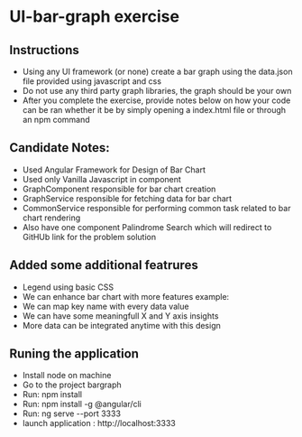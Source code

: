 # UI-bar-graph exercise

## Instructions

- Using any UI framework (or none) create a bar graph using the data.json file provided using javascript and css
- Do not use any third party graph libraries, the graph should be your own
- After you complete the exercise, provide notes below on how your code can be ran whether it be by simply opening a index.html file or through an npm command

## Candidate Notes:
- Used Angular Framework for Design of Bar Chart
- Used only Vanilla Javascript in component
- GraphComponent responsible for bar chart creation
- GraphService responsible for fetching data for bar chart
- CommonService  responsible for performing common task related to bar chart rendering
- Also have one component Palindrome Search which will redirect to GitHUb link for the problem solution

## Added some additional featrures
- Legend using basic CSS
- We can enhance bar chart with more features example:
 - We can map key name with every data value
 - We can have some meaningfull X and Y axis insights
 - More data can be integrated anytime with this design

## Runing the application
- Install node on machine
- Go to the project bargraph
- Run: npm install
- Run: npm install -g @angular/cli
- Run: ng serve --port 3333
- launch application : http://localhost:3333
